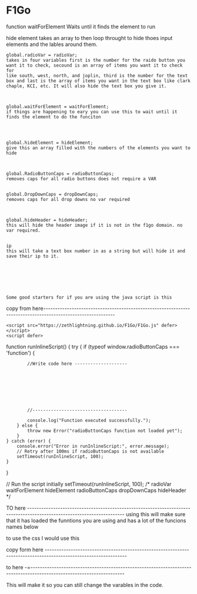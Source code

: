 # F1Go



function waitForElement Waits until it finds the element to run


hide element takes an array to then loop throught to hide thoes input elements and the lables around them. 



    global.radioVar = radioVar;
    takes in four variables first is the number for the raido button you want it to check, secound is an array of items you want it to check for
    like south, west, north, and joplin, third is the number for the text box and last is the array of items you want in the text box like clark chaple, KCI, etc. It will also hide the text box you give it. 



    global.waitForElement = waitForElement;
    if things are happening to eary you can use this to wait until it finds the element to do the funciton




    global.hideElement = hideElement;
    give this an array filled with the numbers of the elements you want to hide



    global.RadioButtonCaps = radioButtonCaps;
    removes caps for all radio buttons does not require a VAR


    global.DropDownCaps = dropDownCaps;
    removes caps for all drop downs no var required



    global.hideHeader = hideHeader;
    this will hide the header image if it is not in the f1go domain. no var required.


    ip
    this will take a text box number in as a string but will hide it and save their ip to it.  







    Some good starters for if you are using the java script is this 
    

copy from here------------------------------------------------------------------------------------------------------------

    <script src="https://zethlightning.github.io/F1Go/F1Go.js" defer></script>
    <script defer>
function runInlineScript() {
    try {
        if (typeof window.radioButtonCaps === 'function') {

            //Write code here --------------------








            //------------------------------------

            console.log("Function executed successfully.");
        } else {
            throw new Error("radioButtonCaps function not loaded yet");
        }
    } catch (error) {
        console.error("Error in runInlineScript:", error.message);
        // Retry after 100ms if radioButtonCaps is not available
        setTimeout(runInlineScript, 100);
    }
}

// Run the script initially
setTimeout(runInlineScript, 100);
/*
radioVar
waitForElement
hideElement
radioButtonCaps
dropDownCaps
hideHeader
     */
</script>


TO here -----------------------------------------------------------------------------------------------------------------------
using this will make sure that it has loaded the funntions you are using and has a lot of the funcions names below


to use the css I would use this 

copy form here ----------------------------------------------------------------------------------------------------------------

<link href="https://zethlightning.github.io/F1Go/F1Go.css" rel="stylesheet">
<style>
:root {
    --primary-color: #00a3e0;
    --dark-red: #990000; 
    --label-gray: #666666; 
}
</style>

to here -=----------------------------------------------------------------------------------------------------------------------


This will make it so you can still change the varables in the code. 
